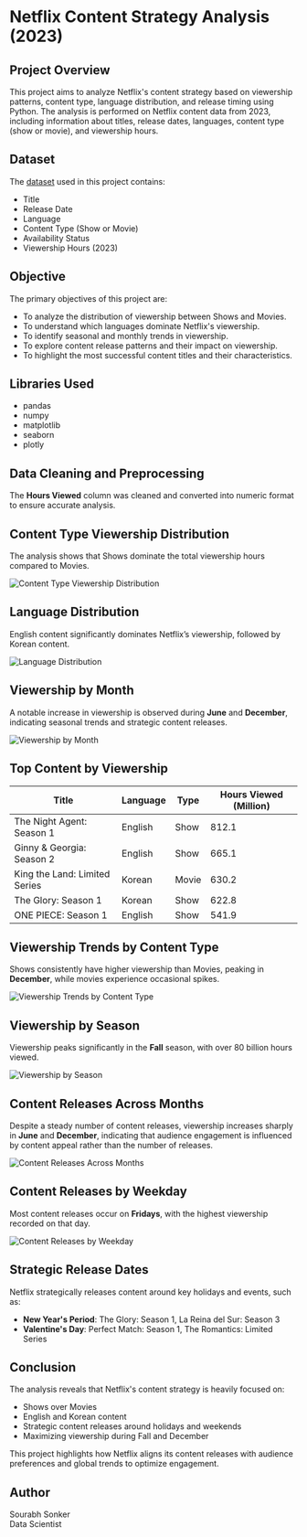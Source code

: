 # Netflix Content Strategy Analysis (2023)

## Project Overview
This project aims to analyze Netflix's content strategy based on viewership patterns, content type, language distribution, and release timing using Python. The analysis is performed on Netflix content data from 2023, including information about titles, release dates, languages, content type (show or movie), and viewership hours.

## Dataset
The [dataset](https://statso.io/netflix-content-strategy-case-study/) used in this project contains:
- Title
- Release Date
- Language
- Content Type (Show or Movie)
- Availability Status
- Viewership Hours (2023)

## Objective
The primary objectives of this project are:
- To analyze the distribution of viewership between Shows and Movies.
- To understand which languages dominate Netflix's viewership.
- To identify seasonal and monthly trends in viewership.
- To explore content release patterns and their impact on viewership.
- To highlight the most successful content titles and their characteristics.

## Libraries Used
- pandas
- numpy
- matplotlib
- seaborn
- plotly

## Data Cleaning and Preprocessing
The **Hours Viewed** column was cleaned and converted into numeric format to ensure accurate analysis.

## Content Type Viewership Distribution
The analysis shows that Shows dominate the total viewership hours compared to Movies.

 
![Content Type Viewership Distribution](images/content%20type%20viewership.png)

## Language Distribution
English content significantly dominates Netflix’s viewership, followed by Korean content.

  
![Language Distribution](https://github.com/Sourabh1710/Netflix-Content-Strategy-Analysis/blob/main/images/Total%20Viewership%20Hours%20by%20Language.png)

## Viewership by Month
A notable increase in viewership is observed during **June** and **December**, indicating seasonal trends and strategic content releases.

 
![Viewership by Month](https://github.com/Sourabh1710/Netflix-Content-Strategy-Analysis/blob/main/images/Total%20Viewership%20Hours%20by%20Release%20Month.png)

## Top Content by Viewership
| Title                        | Language | Type  | Hours Viewed (Million) |
|------------------------------|----------|-------|----------------------|
| The Night Agent: Season 1    | English  | Show  | 812.1               |
| Ginny & Georgia: Season 2    | English  | Show  | 665.1               |
| King the Land: Limited Series | Korean   | Movie | 630.2               |
| The Glory: Season 1         | Korean   | Show  | 622.8               |
| ONE PIECE: Season 1         | English  | Show  | 541.9               |

## Viewership Trends by Content Type
Shows consistently have higher viewership than Movies, peaking in **December**, while movies experience occasional spikes.

  
![Viewership Trends by Content Type](https://github.com/Sourabh1710/Netflix-Content-Strategy-Analysis/blob/main/images/Viewership%20Trends%20by%20Content%20Type%20and%20Release%20Month.png)

## Viewership by Season
Viewership peaks significantly in the **Fall** season, with over 80 billion hours viewed.

  
![Viewership by Season](https://github.com/Sourabh1710/Netflix-Content-Strategy-Analysis/blob/main/images/Total%20Viewership%20Hours%20by%20Release%20Season.png)

## Content Releases Across Months
Despite a steady number of content releases, viewership increases sharply in **June** and **December**, indicating that audience engagement is influenced by content appeal rather than the number of releases.

  
![Content Releases Across Months](https://github.com/Sourabh1710/Netflix-Content-Strategy-Analysis/blob/main/images/Total%20Viewership%20Hours%20by%20Release%20Month.png)

## Content Releases by Weekday
Most content releases occur on **Fridays**, with the highest viewership recorded on that day.

  
![Content Releases by Weekday](https://github.com/Sourabh1710/Netflix-Content-Strategy-Analysis/blob/main/images/Weekly%20Release%20Patterns%20and%20Viewership%20Hours.png)

## Strategic Release Dates
Netflix strategically releases content around key holidays and events, such as:
- **New Year's Period**: The Glory: Season 1, La Reina del Sur: Season 3
- **Valentine's Day**: Perfect Match: Season 1, The Romantics: Limited Series

## Conclusion
The analysis reveals that Netflix's content strategy is heavily focused on:
- Shows over Movies
- English and Korean content
- Strategic content releases around holidays and weekends
- Maximizing viewership during Fall and December

This project highlights how Netflix aligns its content releases with audience preferences and global trends to optimize engagement.

## Author
Sourabh Sonker  
Data Scientist

